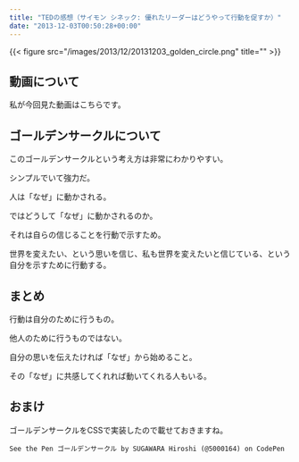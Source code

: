 ```yaml
---
title: "TEDの感想（サイモン シネック: 優れたリーダーはどうやって行動を促すか）"
date: "2013-12-03T00:50:28+00:00"
---
```


{{< figure src="/images/2013/12/20131203_golden_circle.png" title="" >}}

## 動画について

私が今回見た動画はこちらです。

## ゴールデンサークルについて

このゴールデンサークルという考え方は非常にわかりやすい。

シンプルでいて強力だ。

人は「なぜ」に動かされる。

ではどうして「なぜ」に動かされるのか。

それは自らの信じることを行動で示すため。

世界を変えたい、という思いを信じ、私も世界を変えたいと信じている、という自分を示すために行動する。

## まとめ

行動は自分のために行うもの。

他人のために行うものではない。

自分の思いを伝えたければ「なぜ」から始めること。

その「なぜ」に共感してくれれば動いてくれる人もいる。

## おまけ

ゴールデンサークルをCSSで実装したので載せておきますね。

    See the Pen ゴールデンサークル by SUGAWARA Hiroshi (@5000164) on CodePen

